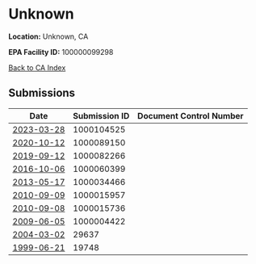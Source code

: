 # Unknown

**Location:** Unknown, CA

**EPA Facility ID:** 100000099298

[Back to CA Index](../../index.md)

## Submissions

| Date | Submission ID | Document Control Number |
|------|--------------|-------------------------|
| [2023-03-28](submissions/1000104525.md) | 1000104525 |  |
| [2020-10-12](submissions/1000089150.md) | 1000089150 |  |
| [2019-09-12](submissions/1000082266.md) | 1000082266 |  |
| [2016-10-06](submissions/1000060399.md) | 1000060399 |  |
| [2013-05-17](submissions/1000034466.md) | 1000034466 |  |
| [2010-09-09](submissions/1000015957.md) | 1000015957 |  |
| [2010-09-08](submissions/1000015736.md) | 1000015736 |  |
| [2009-06-05](submissions/1000004422.md) | 1000004422 |  |
| [2004-03-02](submissions/29637.md) | 29637 |  |
| [1999-06-21](submissions/19748.md) | 19748 |  |
